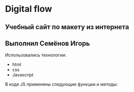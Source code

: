 # Digital flow

## Учебный сайт по макету из интернета

## Выполнил Семёнов Игорь

Использовались технологии:

- html
- css
- Javascript

В коде JS применены следующие функции и методы:
